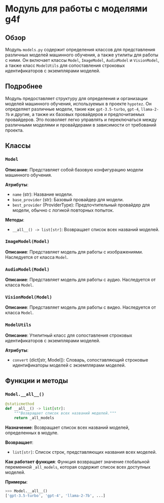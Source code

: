 # Модуль для работы с моделями g4f
## Обзор

Модуль `models.py` содержит определения классов для представления различных моделей машинного обучения, а также утилиты для работы с ними. Он включает классы `Model`, `ImageModel`, `AudioModel` и `VisionModel`, а также класс `ModelUtils` для сопоставления строковых идентификаторов с экземплярами моделей.

## Подробнее

Модуль предоставляет структуру для определения и организации моделей машинного обучения, используемых в проекте `hypotez`. Он определяет различные модели, такие как `gpt-3.5-turbo`, `gpt-4`, `llama-2-7b` и другие, а также их базовых провайдеров и предпочитаемых провайдеров. Это позволяет легко управлять и переключаться между различными моделями и провайдерами в зависимости от требований проекта.

## Классы

### `Model`

**Описание**:
Представляет собой базовую конфигурацию модели машинного обучения.

**Атрибуты**:
- `name` (str): Название модели.
- `base_provider` (str): Базовый провайдер для модели.
- `best_provider` (ProviderType): Предпочтительный провайдер для модели, обычно с логикой повторных попыток.

**Методы**:
- `__all__() -> list[str]`: Возвращает список всех названий моделей.

### `ImageModel(Model)`

**Описание**:
Представляет модель для работы с изображениями. Наследуется от класса `Model`.

### `AudioModel(Model)`

**Описание**:
Представляет модель для работы с аудио. Наследуется от класса `Model`.

### `VisionModel(Model)`

**Описание**:
Представляет модель для работы с видео. Наследуется от класса `Model`.

### `ModelUtils`

**Описание**:
Утилитный класс для сопоставления строковых идентификаторов с экземплярами моделей.

**Атрибуты**:
- `convert` (dict[str, Model]): Словарь, сопоставляющий строковые идентификаторы моделей с экземплярами моделей.

## Функции и методы

### `Model.__all__()`

```python
@staticmethod
def __all__() -> list[str]:
    """Возвращает список всех названий моделей."""
    return _all_models
```

**Назначение**:
Возвращает список всех названий моделей, определенных в модуле.

**Возвращает**:
- `list[str]`: Список строк, представляющих названия всех моделей.

**Как работает функция**:
Функция возвращает значение глобальной переменной `_all_models`, которая содержит список всех доступных моделей.

**Примеры**:
```python
>>> Model.__all__()
['gpt-3.5-turbo', 'gpt-4', 'llama-2-7b', ...]